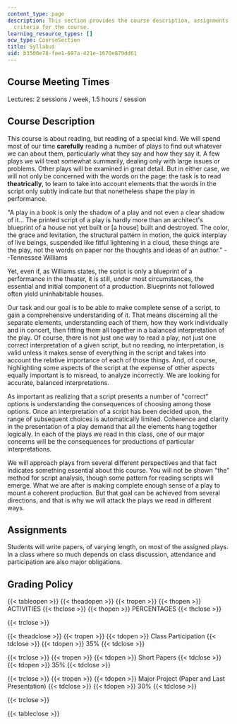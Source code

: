 ```yaml
---
content_type: page
description: This section provides the course description, assignments and the grading
  criteria for the course.
learning_resource_types: []
ocw_type: CourseSection
title: Syllabus
uid: b3500e78-fee1-697a-421e-1670e879dd61
---
```


Course Meeting Times
--------------------

Lectures: 2 sessions / week, 1.5 hours / session

Course Description
------------------

This course is about reading, but reading of a special kind. We will spend most of our time **carefully** reading a number of plays to find out whatever we can about them, particularly what they say and how they say it. A few plays we will treat somewhat summarily, dealing only with large issues or problems. Other plays will be examined in great detail. But in either case, we will not only be concerned with the words on the page: the task is to read **theatrically**, to learn to take into account elements that the words in the script only subtly indicate but that nonetheless shape the play in performance.

"A play in a book is only the shadow of a play and not even a clear shadow of it... The printed script of a play is hardly more than an architect's blueprint of a house not yet built or \[a house\] built and destroyed. The color, the grace and levitation, the structural pattern in motion, the quick interplay of live beings, suspended like fitful lightening in a cloud, these things are the play, not the words on paper nor the thoughts and ideas of an author." --Tennessee Williams

Yet, even if, as Williams states, the script is only a blueprint of a performance in the theater, it is still, under most circumstances, the essential and initial component of a production. Blueprints not followed often yield uninhabitable houses.

Our task and our goal is to be able to make complete sense of a script, to gain a comprehensive understanding of it. That means discerning all the separate elements, understanding each of them, how they work individually and in concert, then fitting them all together in a balanced interpretation of the play. Of course, there is not just one way to read a play, not just one correct interpretation of a given script, but no reading, no interpretation, is valid unless it makes sense of everything in the script and takes into account the relative importance of each of those things. And, of course, highlighting some aspects of the script at the expense of other aspects equally important is to misread, to analyze incorrectly. We are looking for accurate, balanced interpretations.

As important as realizing that a script presents a number of "correct" options is understanding the consequences of choosing among those options. Once an interpretation of a script has been decided upon, the range of subsequent choices is automatically limited. Coherence and clarity in the presentation of a play demand that all the elements hang together logically. In each of the plays we read in this class, one of our major concerns will be the consequences for productions of particular interpretations.

We will approach plays from several different perspectives and that fact indicates something essential about this course. You will not be shown "the" method for script analysis, though some pattern for reading scripts will emerge. What we are after is making complete enough sense of a play to mount a coherent production. But that goal can be achieved from several directions, and that is why we will attack the plays we read in different ways.

Assignments
-----------

Students will write papers, of varying length, on most of the assigned plays. In a class where so much depends on class discussion, attendance and participation are also major obligations.

Grading Policy
--------------

{{< tableopen >}}
{{< theadopen >}}
{{< tropen >}}
{{< thopen >}}
ACTIVITIES
{{< thclose >}}
{{< thopen >}}
PERCENTAGES
{{< thclose >}}

{{< trclose >}}

{{< theadclose >}}
{{< tropen >}}
{{< tdopen >}}
Class Participation
{{< tdclose >}}
{{< tdopen >}}
35%
{{< tdclose >}}

{{< trclose >}}
{{< tropen >}}
{{< tdopen >}}
Short Papers
{{< tdclose >}}
{{< tdopen >}}
35%
{{< tdclose >}}

{{< trclose >}}
{{< tropen >}}
{{< tdopen >}}
Major Project (Paper and Last Presentation)
{{< tdclose >}}
{{< tdopen >}}
30%
{{< tdclose >}}

{{< trclose >}}

{{< tableclose >}}